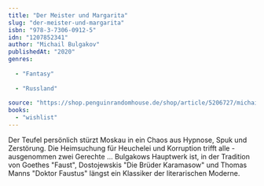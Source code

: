 ```yaml
---
title: "Der Meister und Margarita"
slug: "der-meister-und-margarita"
isbn: "978-3-7306-0912-5"
idn: "1207852341"
author: "Michail Bulgakov"
publishedAt: "2020"
genres:
  
  - "Fantasy"
    
  - "Russland"
    
source: "https://shop.penguinrandomhouse.de/shop/article/5206727/michail_bulgakow_der_meister_und_margarita.html?source=42754145"
books: 
  - "wishlist"
---
```

Der Teufel persönlich stürzt Moskau in ein Chaos aus Hypnose, Spuk und 
Zerstörung. Die Heimsuchung für Heuchelei und Korruption trifft alle - 
ausgenommen zwei Gerechte ... Bulgakows Hauptwerk ist, in der Tradition von 
Goethes "Faust", Dostojewskis "Die Brüder Karamasow" und Thomas Manns "Doktor 
Faustus" längst ein Klassiker der literarischen Moderne.